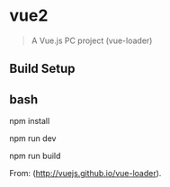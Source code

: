 # vue2

> A Vue.js PC project (vue-loader)

## Build Setup
## bash 
npm install
 
npm run dev
 
npm run build 

From:
(http://vuejs.github.io/vue-loader).